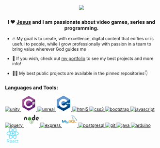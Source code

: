 <h1 align="center"><a href="https://github.com/sFaith3"><img src="https://readme-typing-svg.demolab.com?font=Fira+Code&weight=600&size=28&pause=3000&color=F70000&width=435&lines=Hi%F0%9F%91%8B%F0%9F%8F%BB%2C+I'm+Samuel+Balcells"/></a></h1>
<h3 align="center">I ❤️‍ <a href="https://www.bible.com">Jesus</a> and I am passionate about video games, series and programming.</h3>

- 🔥 My goal is to create, with excellence, digital content that edifies or is useful to people, while I grow professionally with passion in a team to bring value wherever God guides me

- 📄 If you wish, check out [my portfolio](https://sfaith3.github.io/portfolio) to see my best projects and more info!

- 👨‍💻 My best public projects are available in the pinned repositories👇

<h3 align="left">Languages and Tools:</h3>
<p align="left">
  <a href="https://unity.com" target="_blank" rel="noreferrer"> <img src="https://cdn.jsdelivr.net/gh/devicons/devicon@latest/icons/unity/unity-original.svg" alt="unity" width="50" height="50"/> </a>
  <a href="https://www.w3schools.com/cs" target="_blank" rel="noreferrer"> <img src="https://raw.githubusercontent.com/devicons/devicon/master/icons/csharp/csharp-original.svg" alt="csharp" width="50" height="50"/> </a>
  <a href="https://unrealengine.com" target="_blank" rel="noreferrer"> <img src="https://raw.githubusercontent.com/kenangundogan/fontisto/036b7eca71aab1bef8e6a0518f7329f13ed62f6b/icons/svg/brand/unreal-engine.svg" alt="unreal" width="50" height="50"/> </a>
  <a href="https://www.learncpp.com" target="_blank" rel="noreferrer"> <img src="https://raw.githubusercontent.com/devicons/devicon/master/icons/cplusplus/cplusplus-original.svg" alt="cplusplus" width="50" height="50"/> </a>
  <a href="https://www.w3schools.com/html" target="_blank" rel="noreferrer"> <img src="https://cdn.jsdelivr.net/gh/devicons/devicon@latest/icons/html5/html5-plain-wordmark.svg" alt="html5" width="50" height="50"/> </a>
  <a href="https://www.w3schools.com/css" target="_blank" rel="noreferrer"> <img src="https://cdn.jsdelivr.net/gh/devicons/devicon@latest/icons/css3/css3-plain-wordmark.svg" alt="css3" width="50" height="50"/> </a>
  <a href="https://getbootstrap.com" target="_blank" rel="noreferrer"> <img src="https://cdn.jsdelivr.net/gh/devicons/devicon@latest/icons/bootstrap/bootstrap-original-wordmark.svg" alt="bootstrap" width="50" height="50"/> </a>
  <a href="https://www.w3schools.com/js" target="_blank" rel="noreferrer"> <img src="https://cdn.jsdelivr.net/gh/devicons/devicon@latest/icons/javascript/javascript-original.svg" alt="javascript" width="50" height="50"/> </a>
  <a href="https://jquery.com" target="_blank" rel="noreferrer"> <img src="https://cdn.jsdelivr.net/gh/devicons/devicon@latest/icons/jquery/jquery-plain-wordmark.svg" alt="jquery" width="50" height="50"/> </a>
  <a href="https://nodejs.org" target="_blank" rel="noreferrer"> <img src="https://raw.githubusercontent.com/devicons/devicon/master/icons/nodejs/nodejs-original-wordmark.svg" alt="nodejs" width="50" height="50"/> </a>
  <a href="https://expressjs.com" target="_blank" rel="noreferrer"> <img src="https://cdn.jsdelivr.net/gh/devicons/devicon@latest/icons/express/express-original.svg" alt="express" width="50" height="50"/> </a>
  <a href="https://www.mysql.com" target="_blank" rel="noreferrer"> <img src="https://raw.githubusercontent.com/devicons/devicon/master/icons/mysql/mysql-original-wordmark.svg" alt="mysql" width="50" height="50"/> </a>
  <a href="https://www.postgresql.org" target="_blank" rel="noreferrer"> <img src="https://cdn.jsdelivr.net/gh/devicons/devicon@latest/icons/postgresql/postgresql-plain-wordmark.svg" alt="postgresql" width="50" height="50"/> </a>
  <a href="https://git-scm.com" target="_blank" rel="noreferrer"> <img src="https://cdn.jsdelivr.net/gh/devicons/devicon@latest/icons/git/git-plain-wordmark.svg" alt="git" width="50" height="50"/> </a>
  <a href="https://www.w3schools.com/java" target="_blank" rel="noreferrer"> <img src="https://cdn.jsdelivr.net/gh/devicons/devicon@latest/icons/java/java-original-wordmark.svg" alt="java" width="50" height="50"/> </a>
  <a href="https://www.arduino.cc" target="_blank" rel="noreferrer"> <img src="https://cdn.jsdelivr.net/gh/devicons/devicon@latest/icons/arduino/arduino-original-wordmark.svg" alt="arduino" width="50" height="50"/> </a>
  <a href="https://reactjs.org" target="_blank" rel="noreferrer"> <img src="https://raw.githubusercontent.com/devicons/devicon/master/icons/react/react-original-wordmark.svg" alt="react" width="50" height="50"/> </a>
</p>

